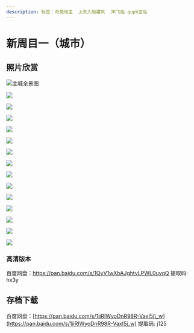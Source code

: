 ```yaml
---
description: 标签：奇葩地主  上天入地建筑  JK飞船 qupb空岛
---
```


# 新周目一（城市）

## 照片欣赏

![&#x4E3B;&#x57CE;&#x5168;&#x666F;&#x56FE;](../.gitbook/assets/minecraft-2019_2_21-20_18_09%20%281%29.png)

![](../.gitbook/assets/minecraft-2019_2_21-20_18_57.png)

![](../.gitbook/assets/minecraft-2019_2_21-20_19_31.png)

![](../.gitbook/assets/minecraft-2019_2_21-20_20_07.png)

![](../.gitbook/assets/minecraft-2019_2_21-20_20_18.png)

![](../.gitbook/assets/minecraft-2019_2_21-20_20_56.png)

![](../.gitbook/assets/minecraft-2019_2_21-20_21_20.png)

![](../.gitbook/assets/minecraft-2019_2_21-20_21_45.png)

![](../.gitbook/assets/minecraft-2019_2_21-20_22_01.png)

![](../.gitbook/assets/minecraft-2019_2_21-20_28_22.png)

![](../.gitbook/assets/minecraft-2019_2_21-20_29_53.png)

![](../.gitbook/assets/minecraft-2019_2_21-20_30_25.png)

![](../.gitbook/assets/minecraft-2019_2_21-20_32_33.png)

![](../.gitbook/assets/minecraft-2019_2_21-20_32_47.png)

![](../.gitbook/assets/minecraft-2019_2_21-20_33_03.png)

### 高清版本

百度网盘：https://pan.baidu.com/s/1QyV1wXbAJghtvLPWL0uvqQ 提取码: hx3y

## 存档下载

百度网盘：[https://pan.baidu.com/s/1iiRIWyoDnR98R-VaxI5j\_w](https://pan.baidu.com/s/1iiRIWyoDnR98R-VaxI5j_w) 提取码: j125

